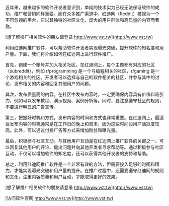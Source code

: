 近年来，越来越多的软件开发者意识到，单纯的技术实力已经无法保证软件的成功，推广和营销同样重要。而在众多推广渠道中，红迪网（Reddit）被视为一个不可忽视的平台，它以其独特的社区文化、庞大的用户群体和高质量的内容而著称。

[想了解推广相关软件的朋友请登录 http://www.vst.tw](http://www.vst.tw)

利用红迪网推广软件，可以帮助软件开发者实现曝光突破，提升软件的知名度和用户量。下面，我们将介绍如何在红迪网上进行软件推广。

首先，创建一个账号并加入相关社区。在红迪网上，每个主题都有对应的社区（subreddit），例如 r/programming 是一个与编程相关的社区，r/gaming 是一个游戏相关的社区。开发者可以选择与自己的软件相关的社区，并参与其中的讨论、发布相关的内容和回复其他用户的问题。

其次，发布质量高的内容。在社区中发布内容时，一定要确保内容具有价值和吸引力，例如可以发布教程、演示视频、案例分析等。同时，要注意遵守社区的规则，不要进行明显的广告宣传。

第三，把握好时机和方式。发布内容的时间和方式也非常重要。在红迪网上，最适合发布内容的时机通常是在工作日的晚上和周末，因为这些时间段用户活跃度较高。此外，可以通过付费广告等方式来增加粉丝和曝光量。

最后，积极参与社区互动。与其他用户互动是在红迪网上推广软件的关键之一。可以回复其他用户的评论、提出问题并向其他开发者寻求帮助等。通过积极参与社区互动，不仅可以增加软件的知名度，还可以获得其他开发者的支持和帮助。

总之，利用红迪网推广软件是一个非常有效的方法，但需要投入足够的时间和精力，才能实现曝光突破和用户量的提升。在推广过程中，还需要遵守红迪网的规则和文化，注重内容质量和用户互动，才能取得更好的效果。

[想了解推广相关软件的朋友请登录 http://www.vst.tw](http://www.vst.tw)


[访问软件官网 http://www.vst.tw](http://www.vst.tw)

